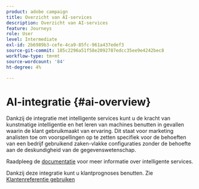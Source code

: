 ```yaml
---
product: adobe campaign
title: Overzicht van AI-services
description: Overzicht van AI-services
feature: Journeys
role: User
level: Intermediate
exl-id: 2b6989b3-cefe-4ca9-85fc-961a437edef3
source-git-commit: 185c2296a51f58e2092787edcc35ee9e4242bec8
workflow-type: tm+mt
source-wordcount: '84'
ht-degree: 4%

---
```


# AI-integratie {#ai-overview}

Dankzij de integratie met intelligente services kunt u de kracht van kunstmatige intelligentie en het leren van machines benutten in gevallen waarin de klant gebruikmaakt van ervaring. Dit staat voor marketing analisten toe om voorspellingen op te zetten specifiek voor de behoeften van een bedrijf gebruikend zaken-vlakke configuraties zonder de behoefte aan de deskundigheid van de gegevenswetenschap.

Raadpleeg de [documentatie](https://experienceleague.adobe.com/docs/experience-platform/intelligent-services/home.html) voor meer informatie over intelligente services.

Dankzij deze integratie kunt u klantprognoses benutten. Zie [Klantenreferentie gebruiken](../ai-services/leveraging-customer-ai.md)

<!--* fatigue scores, see [Leveraging Journey AI](../ai-services/leveraging-fatigue-scores.md)-->
